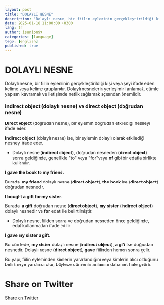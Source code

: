 ```yaml
---
layout: post
title: "DOLAYLI NESNE"
description: "Dolaylı nesne, bir fiilin eyleminin gerçekleştirildiği kişi veya şeyi ifade eden kelime veya kelime gruplarıdır."
date: 2025-01-18 11:00:00 +0300
lang: tr
author: isunion99
categories: [language]
tags: [english]
published: true
---
```



DOLAYLI NESNE
====== 


Dolaylı nesne, bir fiilin eyleminin gerçekleştirildiği kişi veya şeyi ifade eden kelime veya kelime gruplarıdır. Dolaylı nesnelerin yerleşimini anlamak, cümle yapısını kavramak ve iletişimde netlik sağlamak açısından önemlidir.



### **indirect object** (dolaylı nesne) ve **direct object** (doğrudan nesne)


**Direct object** (doğrudan nesne), bir eylemin doğrudan etkilediği nesneyi ifade eder. 

**Indirect object** (dolaylı nesne) ise, bir eylemin dolaylı olarak etkilediği nesneyi ifade eder.

- Dolaylı nesne (**indirect object**), doğrudan nesneden (**direct object**) sonra geldiğinde, genellikle "to" veya "for"veya **of** gibi bir edatla birlikte kullanılır. 


**I gave the book to my friend.**

Burada, **my friend** dolaylı nesne (**direct object**), **the book** ise (**direct object**) doğrudan nesnedir. 



**I bought a gift for my sister.**


Burada, **a gift** doğrudan nesne (**direct object**), **my sister** (**indirect object**) dolaylı nesnedir ve **for** edatı ile belirtilmiştir.


- Dolaylı nesne, fiilden sonra ve doğrudan nesneden önce geldiğinde, edat kullanmadan ifade edilir


**I gave my sister a gift.**

Bu cümlede, **my sister** dolaylı nesne (**indirect object**), **a gift** ise doğrudan nesnedir. Dolaylı nesne (**direct object**), **gave** fiilinden hemen sonra gelir.


Bu yapı, fiilin eyleminden kimlerin yararlandığını veya kimlerin alıcı olduğunu belirtmeye yardımcı olur, böylece cümlenin anlamını daha net hale getirir.

<h1>Share on Twitter</h1>
<a href="https://twitter.com/intent/tweet?text={{ page.description | url_encode }}&url={{ site.url }}{{ page.url }}" target="_blank">Share on Twitter</a>




<script data-goatcounter="https://gg123.goatcounter.com/count"
    async src="//gc.zgo.at/count.js"></script>
